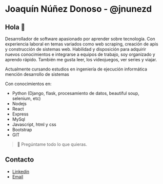# Joaquín Núñez Donoso - @jnunezd

## Hola 👋

Desarrollador de software apasionado por aprender sobre tecnología. Con experiencia laboral en temas variados como web scraping, creación de apis y construcción de sistemas web.
Habilidad y disposición para adquirir nuevos conocimientos e integrarse a equipos de trabajo, soy organizado y aprendo rápido.
También me gusta leer, los videojuegos, ver series y viajar.

Actualmente cursando estudios en ingeniería de ejecución informática mención desarrollo de sistemas

Con conocimientos en:
- Python (Django, flask, procesamiento de datos, beautiful soup, selenium, etc)
- Nodejs
- React
- Express
- MySql
- Javascript, html y css
- Bootstrap
- GIT

> 💭 Pregúntame todo lo que quieras.

## Contacto

- [Linkedin](https://www.linkedin.com/in/joaquin16602/)
- [Email](joaquin16602@gmail.com)


<!--
**joaquin16602/joaquin16602** is a ✨ _special_ ✨ repository because its `README.md` (this file) appears on your GitHub profile.

Here are some ideas to get you started:

- 🔭 I’m currently working on ...
- 🌱 I’m currently learning ...
- 👯 I’m looking to collaborate on ...
- 🤔 I’m looking for help with ...
- 💬 Ask me about ...
- 📫 How to reach me: ...
- 😄 Pronouns: ...
- ⚡ Fun fact: ...
-->
